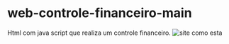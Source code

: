 # web-controle-financeiro-main
Html com java script que realiza um controle financeiro.
![site como esta](https://user-images.githubusercontent.com/62069087/229255624-eb723daf-3bee-4f74-9328-5f1558270d49.png)
